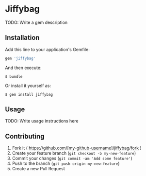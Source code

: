 # Jiffybag

TODO: Write a gem description

## Installation

Add this line to your application's Gemfile:

```ruby
gem 'jiffybag'
```

And then execute:

    $ bundle

Or install it yourself as:

    $ gem install jiffybag

## Usage

TODO: Write usage instructions here

## Contributing

1. Fork it ( https://github.com/[my-github-username]/jiffybag/fork )
2. Create your feature branch (`git checkout -b my-new-feature`)
3. Commit your changes (`git commit -am 'Add some feature'`)
4. Push to the branch (`git push origin my-new-feature`)
5. Create a new Pull Request
